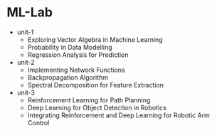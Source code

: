 # ML-Lab

- unit-1
   - Exploring Vector Algebra in Machine Learning
   - Probability in Data Modelling
   - Regression Analysis for Prediction
- unit-2
   - Implementing Network Functions
   - Backpropagation Algorithm
   - Spectral Decomposition for Feature Extraction
- unit-3
   - Reinforcement Learning for Path Planning
   - Deep Learning for Object Detection in Robotics
   - Integrating Reinforcement and Deep Learning for Robotic Arm Control
